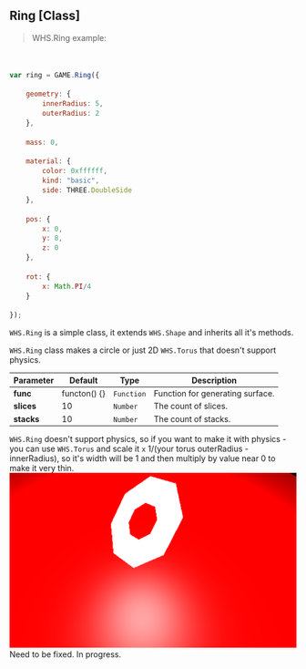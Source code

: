 <h2 class="ws" id="ring">Ring [Class]</h2>

> WHS.Ring example:

```javascript


var ring = GAME.Ring({

    geometry: {
        innerRadius: 5,
        outerRadius: 2
    },

    mass: 0,

    material: {
        color: 0xffffff,
        kind: "basic",
        side: THREE.DoubleSide
    },

    pos: {
        x: 0,
        y: 8,
        z: 0
    },

    rot: {
        x: Math.PI/4
    }

});

```

`WHS.Ring` is a simple class, it extends `WHS.Shape` and inherits all it's methods.

`WHS.Ring` class makes a circle or just 2D `WHS.Torus` that doesn't support physics.

Parameter      |       Default        | Type      | Description |
-------------- | -------------------- | --------- | ----------- |
**func**       | functon() {}         | `Function`| Function for generating surface.
**slices**     | 10                   | `Number`  | The count of slices.
**stacks**     | 10                   | `Number`  | The count of stacks.

<script src="https://gist.github.com/sasha240100/9d4741da789ecbc02557.js"></script>

<aside class="notice">
<code>WHS.Ring</code> doesn't support physics, so if you want to make it with physics - you can use <code>WHS.Torus</code> and scale it <code>x</code> 1/(your torus outerRadius - innerRadius), so it's width will be 1 and then multiply by value near 0 to make it very thin.
</aside>

<img src="images/shapes/ring.png" alt="ring shape">

<aside class="warning">Need to be fixed. In progress.</aside>